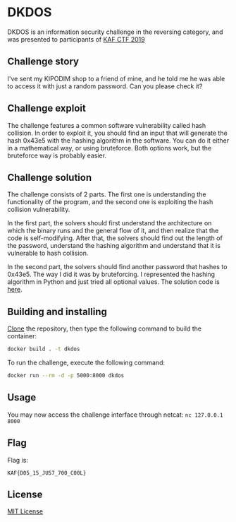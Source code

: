 # DKDOS

DKDOS is an information security challenge in the reversing category, and was presented to participants of [KAF CTF 2019](https://play.kaf.sh)

## Challenge story

I've sent my KIPODIM shop to a friend of mine, and he told me he was able to access it with just a random password. Can you please check it?

## Challenge exploit

The challenge features a common software vulnerability called hash collision.
In order to exploit it, you should find an input that will generate the hash 0x43e5 with the hashing algorithm in the software.
You can do it either in a mathematical way, or using bruteforce. Both options work, but the bruteforce way is probably easier.

## Challenge solution

The challenge consists of 2 parts. The first one is understanding the functionality of the program, and the second one is exploiting the hash collision vulnerability.

In the first part, the solvers should first understand the architecture on which the binary runs and the general flow of it, and then realize that the code is self-modifying. After that, the solvers should find out the length of the password, understand the hashing algorithm and understand that it is vulnerable to hash collision.

In the second part, the solvers should find another password that hashes to 0x43e5. The way I did it was by bruteforcing. I represented the hashing algorithm in Python and just tried all optional values. The solution code is [here](writeup.py).

## Building and installing

[Clone](https://github.com/omerk2511/KAF-2019-DKDOS/archive/master.zip) the repository, then type the following command to build the container:
```bash
docker build . -t dkdos
```

To run the challenge, execute the following command:
```bash
docker run --rm -d -p 5000:8000 dkdos
```

## Usage

You may now access the challenge interface through netcat: `nc 127.0.0.1 8000`

## Flag

Flag is:
```flagscript
KAF{D05_15_JU57_700_C00L}
```

## License
[MIT License](https://choosealicense.com/licenses/mit/)
